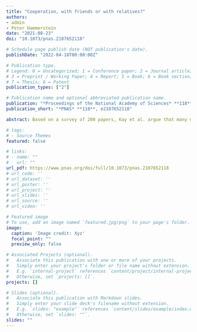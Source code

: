 ```yaml
---
title: "Cooperation, with friends or with relatives?"
authors:
- admin
- Peter Hammerstein
date: "2021-08-23"
doi: "10.1073/pnas.2107652118"

# Schedule page publish date (NOT publication's date).
publishDate: "2022-04-18T00:00:00Z"

# Publication type.
# Legend: 0 = Uncategorized; 1 = Conference paper; 2 = Journal article;
# 3 = Preprint / Working Paper; 4 = Report; 5 = Book; 6 = Book section;
# 7 = Thesis; 8 = Patent
publication_types: ["2"]

# Publication name and optional abbreviated publication name.
publication: "*Proceedings of the National Academy of Sciences* **118**(35), e2107652118"
publication_short: "*PNAS* **118**, e2107652118"

abstract: Based on a survey of 200 papers, Kay et al. argue that many modeling results on the evolution of helping are likely due to kin selection, although this was not acknowledged by the original authors. Our work on the evolution of indirect reciprocity is one of the papers surveyed and criticized. We agree with many of the conclusions by Kay et al., but we wish to point out that the evolutionary stability of the standing strategy, which we investigated, does not depend on relatedness between donors and recipients of help. We, in fact, showed this analytically. We argued that the evolutionary success of so-called image-scoring strategies, proposed by Nowak and Sigmund, depends on genetic drift in small populations, and thus potentially on relatedness, whereas the standing strategy is robust to those effects. We conclude that there are cases where modelers have discovered the evolution of helping without carefully considering whether help is predominantly directed toward relatives, but there are also thoroughly studied strategies for which helping is dependent on social relationships other than relatedness. The standing strategy is one such example.

# tags:
# - Source Themes
featured: false

# links:
# - name: ""
#   url: ""
url_pdf: https://www.pnas.org/doi/full/10.1073/pnas.2107652118
# url_code: ''
# url_dataset: ''
# url_poster: ''
# url_project: ''
# url_slides: ''
# url_source: ''
# url_video: ''

# Featured image
# To use, add an image named `featured.jpg/png` to your page's folder.
image:
  caption: 'Image credit: Xyz'
  focal_point: ""
  preview_only: false

# Associated Projects (optional).
#   Associate this publication with one or more of your projects.
#   Simply enter your project's folder or file name without extension.
#   E.g. `internal-project` references `content/project/internal-project/index.md`.
#   Otherwise, set `projects: []`.
projects: []

# Slides (optional).
#   Associate this publication with Markdown slides.
#   Simply enter your slide deck's filename without extension.
#   E.g. `slides: "example"` references `content/slides/example/index.md`.
#   Otherwise, set `slides: ""`.
slides: ""
---
```

